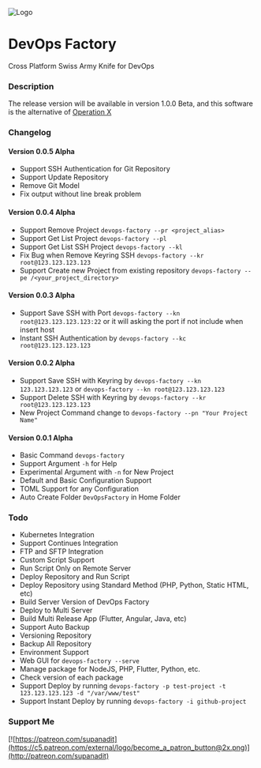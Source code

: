 ![Logo](http://supanadit.com/wp-content/uploads/2019/10/DevOps-Factory-Logo.png)
# DevOps Factory
Cross Platform Swiss Army Knife for DevOps

### Description
The release version will be available in version 1.0.0 Beta, and this software is the alternative of [Operation X](https://github.com/supanadit/operation-deploy-center-engine)

### Changelog
#### Version 0.0.5 Alpha
- Support SSH Authentication for Git Repository
- Support Update Repository
- Remove Git Model
- Fix output without line break problem

#### Version 0.0.4 Alpha
- Support Remove Project `devops-factory --pr <project_alias>`
- Support Get List Project `devops-factory --pl`
- Support Get List SSH Project `devops-factory --kl`
- Fix Bug when Remove Keyring SSH `devops-factory --kr root@123.123.123.123`
- Support Create new Project from existing repository `devops-factory --pe /<your_project_directory>`

#### Version 0.0.3 Alpha
- Support Save SSH with Port `devops-factory --kn root@123.123.123.123:22` or it will asking the port if not include when insert host
- Instant SSH Authentication by `devops-factory --kc root@123.123.123.123`

#### Version 0.0.2 Alpha
- Support Save SSH with Keyring by `devops-factory --kn 123.123.123.123` or `devops-factory --kn root@123.123.123.123`
- Support Delete SSH with Keyring by `devops-factory --kr root@123.123.123.123`
- New Project Command change to `devops-factory --pn "Your Project Name"`

#### Version 0.0.1 Alpha
- Basic Command `devops-factory`
- Support Argument `-h` for Help
- Experimental Argument with `-n` for New Project
- Default and Basic Configuration Support
- TOML Support for any Configuration
- Auto Create Folder `DevOpsFactory` in Home Folder

### Todo
- Kubernetes Integration
- Support Continues Integration
- FTP and SFTP Integration
- Custom Script Support
- Run Script Only on Remote Server
- Deploy Repository and Run Script
- Deploy Repository using Standard Method (PHP, Python, Static HTML, etc)
- Build Server Version of DevOps Factory
- Deploy to Multi Server
- Build Multi Release App (Flutter, Angular, Java, etc)
- Support Auto Backup
- Versioning Repository
- Backup All Repository
- Environment Support
- Web GUI for `devops-factory --serve`
- Manage package for NodeJS, PHP, Flutter, Python, etc.
- Check version of each package
- Support Deploy by running `devops-factory -p test-project -t 123.123.123.123 -d "/var/www/test"`
- Support Instant Deploy by running `devops-factory -i github-project`

### Support Me
[![https://patreon.com/supanadit](https://c5.patreon.com/external/logo/become_a_patron_button@2x.png)](http://patreon.com/supanadit)
